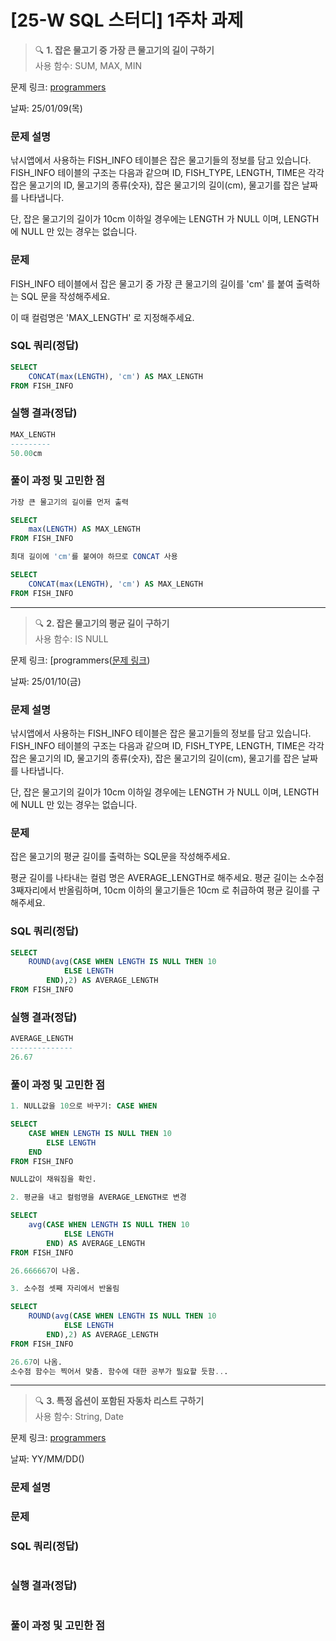 [25-W SQL 스터디] 1주차 과제
=========

> 🔍 **1. 잡은 물고기 중 가장 큰 물고기의 길이 구하기**  
사용 함수: SUM, MAX, MIN

문제 링크: [programmers](https://school.programmers.co.kr/learn/courses/30/lessons/298515)

날짜: 25/01/09(목)

### 문제 설명
낚시앱에서 사용하는 FISH_INFO 테이블은 잡은 물고기들의 정보를 담고 있습니다. FISH_INFO 테이블의 구조는 다음과 같으며 ID, FISH_TYPE, LENGTH, TIME은 각각 잡은 물고기의 ID, 물고기의 종류(숫자), 잡은 물고기의 길이(cm), 물고기를 잡은 날짜를 나타냅니다.


단, 잡은 물고기의 길이가 10cm 이하일 경우에는 LENGTH 가 NULL 이며, LENGTH 에 NULL 만 있는 경우는 없습니다.

### 문제
FISH_INFO 테이블에서 잡은 물고기 중 가장 큰 물고기의 길이를 'cm' 를 붙여 출력하는 SQL 문을 작성해주세요.

이 때 컬럼명은 'MAX_LENGTH' 로 지정해주세요.

### SQL 쿼리(정답)
```SQL
SELECT
    CONCAT(max(LENGTH), 'cm') AS MAX_LENGTH
FROM FISH_INFO
```
### 실행 결과(정답)
```SQL
MAX_LENGTH
---------
50.00cm
```

### 풀이 과정 및 고민한 점
```SQL
가장 큰 물고기의 길이를 먼저 출력

SELECT
    max(LENGTH) AS MAX_LENGTH
FROM FISH_INFO

최대 길이에 'cm'를 붙여야 하므로 CONCAT 사용

SELECT
    CONCAT(max(LENGTH), 'cm') AS MAX_LENGTH
FROM FISH_INFO
```

---

> 🔍 **2. 잡은 물고기의 평균 길이 구하기**  
사용 함수: IS NULL

문제 링크: [programmers([문제 링크](https://school.programmers.co.kr/learn/courses/30/lessons/293259))

날짜: 25/01/10(금)


### 문제 설명
낚시앱에서 사용하는 FISH_INFO 테이블은 잡은 물고기들의 정보를 담고 있습니다. FISH_INFO 테이블의 구조는 다음과 같으며 ID, FISH_TYPE, LENGTH, TIME은 각각 잡은 물고기의 ID, 물고기의 종류(숫자), 잡은 물고기의 길이(cm), 물고기를 잡은 날짜를 나타냅니다.


단, 잡은 물고기의 길이가 10cm 이하일 경우에는 LENGTH 가 NULL 이며, LENGTH 에 NULL 만 있는 경우는 없습니다.

### 문제
잡은 물고기의 평균 길이를 출력하는 SQL문을 작성해주세요.

평균 길이를 나타내는 컬럼 명은 AVERAGE_LENGTH로 해주세요.
평균 길이는 소수점 3째자리에서 반올림하며, 10cm 이하의 물고기들은 10cm 로 취급하여 평균 길이를 구해주세요.

### SQL 쿼리(정답)
```SQL
SELECT
    ROUND(avg(CASE WHEN LENGTH IS NULL THEN 10
            ELSE LENGTH
        END),2) AS AVERAGE_LENGTH
FROM FISH_INFO
```
### 실행 결과(정답)
```SQL
AVERAGE_LENGTH
--------------
26.67
```

### 풀이 과정 및 고민한 점
```SQL
1. NULL값을 10으로 바꾸기: CASE WHEN

SELECT
    CASE WHEN LENGTH IS NULL THEN 10
        ELSE LENGTH
    END
FROM FISH_INFO

NULL값이 채워짐을 확인.

2. 평균을 내고 컬럼명을 AVERAGE_LENGTH로 변경

SELECT
    avg(CASE WHEN LENGTH IS NULL THEN 10
            ELSE LENGTH
        END) AS AVERAGE_LENGTH
FROM FISH_INFO

26.666667이 나옴.

3. 소수점 셋째 자리에서 반올림

SELECT
    ROUND(avg(CASE WHEN LENGTH IS NULL THEN 10
            ELSE LENGTH
        END),2) AS AVERAGE_LENGTH
FROM FISH_INFO

26.67이 나옴.
소수점 함수는 찍어서 맞춤. 함수에 대한 공부가 필요할 듯함...
```

---

> 🔍 **3. 특정 옵션이 포함된 자동차 리스트 구하기**  
사용 함수: String, Date

문제 링크: [programmers](https://school.programmers.co.kr/learn/courses/30/lessons/157343)

날짜: YY/MM/DD()

### 문제 설명


### 문제


### SQL 쿼리(정답)
```SQL

```
### 실행 결과(정답)
```SQL

```

### 풀이 과정 및 고민한 점
```SQL

```
